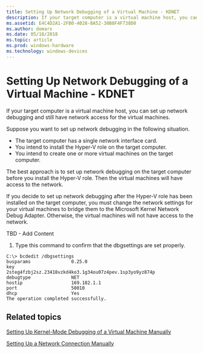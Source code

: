 ```yaml
---
title: Setting Up Network Debugging of a Virtual Machine - KDNET
description: If your target computer is a virtual machine host, you can set up network debugging and still have network access for the virtual machines.
ms.assetid: E4C4D2A1-2FB0-4028-8A52-30B8F4F738D0
ms.author: domars
ms.date: 05/18/2018
ms.topic: article
ms.prod: windows-hardware
ms.technology: windows-devices
---
```


# Setting Up Network Debugging of a Virtual Machine - KDNET


If your target computer is a virtual machine host, you can set up network debugging and still have network access for the virtual machines.

Suppose you want to set up network debugging in the following situation.

-   The target computer has a single network interface card.
-   You intend to install the Hyper-V role on the target computer.
-   You intend to create one or more virtual machines on the target computer.

The best approach is to set up network debugging on the target computer before you install the Hyper-V role. Then the virtual machines will have access to the network.

If you decide to set up network debugging after the Hyper-V role has been installed on the target computer, you must change the network settings for your virtual machines to bridge them to the Microsoft Kernel Network Debug Adapter. Otherwise, the virtual machines will not have access to the network.

TBD - Add Content

1. Type this command to confirm that the dbgsettings are set properly.

```
C:\> bcdedit /dbgsettings
busparams               0.25.0
key                     2steg4fzbj2sz.23418vzkd4ko3.1g34ou07z4pev.1sp3yo9yz874p
debugtype               NET
hostip                  169.182.1.1
port                    50010
dhcp                    Yes
The operation completed successfully.
```


## <span id="related_topics"></span>Related topics

[Setting Up Kernel-Mode Debugging of a Virtual Machine Manually](attaching-to-a-virtual-machine--kernel-mode-.md)

[Setting Up a Network Connection Manually](setting-up-a-network-debugging-connection.md)

 

 






